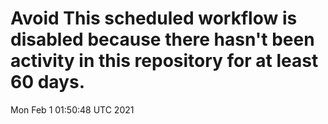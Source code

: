 # Avoid This scheduled workflow is disabled because there hasn't been activity in this repository for at least 60 days.
Mon Feb  1 01:50:48 UTC 2021
